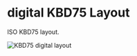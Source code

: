 # digital KBD75 Layout

ISO KBD75 layout.

![KBD75 digital layout](https://i.imgur.com/IMb7eML.png)
